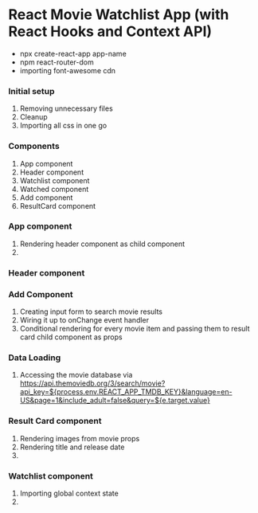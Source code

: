 # React Movie Watchlist App (with React Hooks and Context API)

- npx create-react-app app-name
- npm react-router-dom
- importing font-awesome cdn

### Initial setup

1. Removing unnecessary files
2. Cleanup
3. Importing all css in one go

### Components

1. App component
2. Header component
3. Watchlist component
4. Watched component
5. Add component
6. ResultCard component

### App component

1. Rendering header component as child component
2.

### Header component

### Add Component

1. Creating input form to search movie results
2. Wiring it up to onChange event handler
3. Conditional rendering for every movie item and passing them to result card child component as props

### Data Loading

1. Accessing the movie database via https://api.themoviedb.org/3/search/movie?api_key=${process.env.REACT_APP_TMDB_KEY}&language=en-US&page=1&include_adult=false&query=${e.target.value}

### Result Card component

1. Rendering images from movie props
2. Rendering title and release date
3.

### Watchlist component

1. Importing global context state
2.
